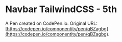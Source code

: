 # Navbar TailwindCSS - 5th

A Pen created on CodePen.io. Original URL: [https://codepen.io/componentity/pen/qBZagbg](https://codepen.io/componentity/pen/qBZagbg).


